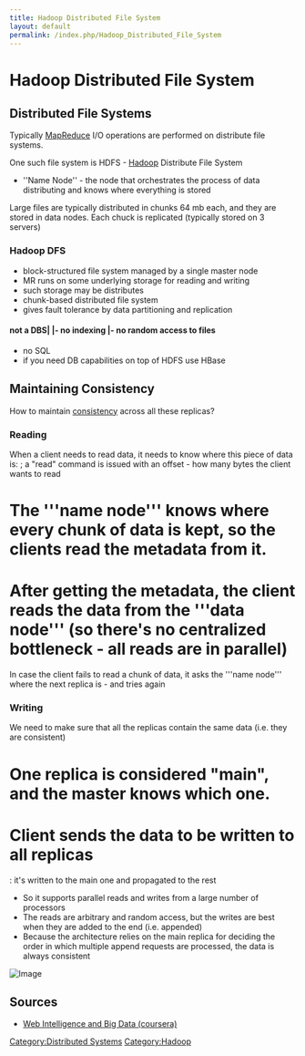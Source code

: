 ```yaml
---
title: Hadoop Distributed File System
layout: default
permalink: /index.php/Hadoop_Distributed_File_System
---
```


# Hadoop Distributed File System

## Distributed File Systems
Typically [MapReduce](MapReduce) I/O operations are performed on distribute file systems.  

One such file system is HDFS - [Hadoop](Hadoop) Distribute File System
- ''Name Node'' - the node that orchestrates the process of data distributing and knows where everything is stored

Large files are typically distributed in chunks 64 mb each, and they are stored in data nodes. Each chuck is replicated (typically stored on 3 servers)


### Hadoop DFS
- block-structured file system managed by a single master node 
- MR runs on some underlying storage for reading and writing
- such storage may be distributes
- chunk-based distributed file system
- gives fault tolerance by data partitioning and replication


#### not a DBS|   |- no indexing |- no random access to files
- no SQL
- if you need DB capabilities on top of HDFS use HBase


## Maintaining Consistency
How to maintain [consistency](Consistency_(databases)) across all these replicas? 

### Reading
When a client needs to read data, it needs to know where this piece of data is:
; a "read" command is issued with an offset - how many bytes the client wants to read 
# The '''name node''' knows where every chunk of data is kept, so the clients read the metadata from it. 
# After getting the metadata, the client reads the data from the '''data node''' (so there's no centralized bottleneck - all reads are in parallel) 

In case the client fails to read a chunk of data, it asks the '''name node''' where the next replica is - and tries again


### Writing
We need to make sure that all the replicas contain the same data (i.e. they are consistent) 
# One replica is considered "main", and the master knows which one. 
# Client sends the data to be written to all replicas 
: it's written to the main one and propagated to the rest 

- So it supports parallel reads and writes from a large number of processors 
- The reads are arbitrary and random access, but the writes are best when they are added to the end (i.e. appended) 
- Because the architecture relies on the main replica for deciding the order in which multiple append requests are processed, the data is always consistent


<img src="https://raw.github.com/alexeygrigorev/ulb-adb-project-couchbd/master/report/images/DFS.png" alt="Image">


## Sources
- [Web Intelligence and Big Data (coursera)](Web_Intelligence_and_Big_Data_(coursera))


[Category:Distributed Systems](Category_Distributed_Systems)
[Category:Hadoop](Category_Hadoop)